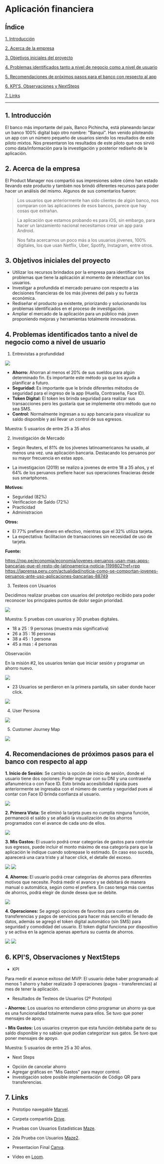 # Aplicación financiera

## Índice

[1. Introducción](#1-introducción)
 
[2. Acerca de la empresa](#2-acerca-de-la-empresa)
 
[3. Objetivos iniciales del proyecto](#3-objetivos-iniciales-del-proyecto)
 
[4. Problemas identificados tanto a nivel de negocio como a nivel de usuario](#4-problemas-identificados-tanto-a-nivel-de-negocio-como-a-nivel-de-usuario)
 
[5. Recomendaciones de próximos pasos para el banco con respecto al app](#5-Recomendaciones-de-próximos-pasos-para-el-banco-con-respecto-al-app)
 
[6. KPI'S, Observaciones y NextSteps](#6-kpis-observaciones-nextsteps)

[7. Links](#6-Links)

***

## 1. Introducción

El banco más importante del país, Banco Pichincha, está planeando lanzar un banco 100% digital bajo otro nombre: "Banqui". Han venido piloteando un app con un número pequeño de usuarios siendo los resultados de este piloto mixtos. Nos presentaron los resultados de este piloto que nos sirvió como data/información para la investigación y posterior rediseño de la aplicación. 

## 2. Acerca de la empresa

El Product Manager nos compartió sus impresiones sobre cómo han estado llevando este producto y también nos brindó diferentes recursos para poder hacer un análisis del mismo. Algunos de sus comentarios fueron:

>Los usuarios que anteriormente han sido clientes de algún banco, nos comparan con las aplicaciones de esos bancos, parece que hay cosas que extrañan.

>La aplicación que estamos probando es para iOS, sin embargo, para hacer un lanzamiento nacional necesitamos crear un app para Android.

>Nos falta acercarnos un poco más a los usuarios jóvenes, 100% digitales, los que usan Netflix, Uber, Spotify, Instagram, entre otros.

## 3. Objetivos iniciales del proyecto

- Utilizar los recursos brindados por la empresa para identificar los problemas que tiene la aplicación al momento de interactuar con los usuarios.
- Investigar a profundida el mercado peruano con respecto a las decisiones financieras de los más jóvenes del pais y su fuerza económica. 
- Rediseñar el producto ya existente, priorizando y solucionando los problemas identificados en el proceso de investigación. 
- Ampliar el mercado de la aplicación para un público más joven proponiendo mejoras y herramientas totalmente innovadoras.

## 4. Problemas identificados tanto a nivel de negocio como a nivel de usuario

1. Entrevistas a profundidad

![](https://github.com/andeluci/lim011-ux-financial-app/blob/master/IMG/Affinity%20Map.png?raw=true)

- **Ahorro:** Ahorran al menos el 20% de sus sueldos para algún determinado fin. Es importante este método ya que los ayuda a planificar a futuro.
- **Seguridad:** Es importante que le brinde diferentes métodos de seguridad para el ingreso de la app (Huella, Contraseña, Face ID).
- **Token Digital:** El token les brinda seguridad para realizar sus transacciones pero les gustaría que se implemente otro método que no sea SMS.
- **Control:** Normalmente ingresan a su app bancaria para visualizar su saldo disponible y así llevar un control de sus egresos.

Muestra: 5 usuarios de entre 25 a 35 años 

2. Investigación de Mercado

- Según Reuters, el 81% de los jóvenes latinoamericanos ha usado, al menos una vez. una aplicación bancaria. Destacando los peruanos por su mayor frecuencia en estas apps.

- La investigacion (2019) se realizo a jovenes de entre 18 a 35 años, y el 64% de los peruanos prefiere hacer sus operaciones finacieras desde sus smartphones.

**Motivos:**
- Seguridad (82%)
- Verificacion de Saldo (72%)
- Practicidad
- Administracion

**Otros:**
- El 77% prefiere dinero en efectivo, mientras que el 32% utiliza tarjeta.
- La expectativa: facilitacion de transacciones sin necesidad de uso de tarjeta.

**Fuente:**

https://rpp.pe/economia/economia/jovenes-peruanos-usan-mas-apps-bancarias-que-el-resto-de-latinoamerica-noticia-1199802?ref=rpp
https://laprensa.peru.com/actualidad/noticia-como-se-comportan-jovenes-peruanos-ante-uso-aplicaciones-bancarias-88749


3. Testeos con Usuarios 

Decidimos realizar pruebas con usuarios del prototipo recibido para poder reconocer los principales puntos de dolor según prioridad.

![](https://github.com/andeluci/lim011-ux-financial-app/blob/master/IMG/Primer%20Testeo.png?raw=true)

Muestra: 5 pruebas con usuarios y 30 pruebas digitales.

- 18 a 25 : 9 personas (muestra más significativa)
- 26 a 35 : 16 personas
- 38 a 45 : 1 persona
- 45 a mas : 4 personas

Observación

En la misión #2, los usuarios tenían que iniciar sesión y programar un ahorro nuevo.

![](https://github.com/andeluci/lim011-ux-financial-app/blob/master/IMG/Mision%202.png?raw=true)

* 23 Usuarios se perdieron en la primera pantalla, sin saber donde hacer click.

![](https://github.com/andeluci/lim011-ux-financial-app/blob/master/IMG/Mapa%20de%20Calor%20Mision%202.jpg?raw=true)


4. User Persona 

![](https://github.com/andeluci/lim011-ux-financial-app/blob/master/IMG/User%20Persona.png?raw=true)


5. Customer Journey Map

![](https://github.com/andeluci/lim011-ux-financial-app/blob/master/IMG/CJM.png?raw=true)

## 4. Recomendaciones de próximos pasos para el banco con respecto al app

**1. Inicio de Sesión:** Se cambio la opción de inicio de sesión, donde el usuario tiene dos opciones: Poder ingresar con su DNI y una contraseña alfanumérica o con Face ID. Esto brinda accesibilidad rápida pues anteriormente se ingresaba con el número de cuenta y seguridad pues al contar con Face ID brinda confianza al usuario.

![](https://github.com/andeluci/lim011-ux-financial-app/blob/master/IMG/Inicio%20de%20Sesion.png?raw=true)

**2. Primera Vista:** Se eliminó la tarjeta pues no cumplia ninguna función, permaneció el saldo y se añadió la visualización de los ahorros programados con el avance de cada uno de ellos.

![](https://github.com/andeluci/lim011-ux-financial-app/blob/master/IMG/Primera%20Pantalla.png?raw=true)

**3. Mis Gastos:** El usuario podrá crear categorías de gastos para controlar sus egresos, puede incluir el monto máximo de esa categoría para que la aplicación le indique cuando sobrepase lo estimado. En caso eso suceda, aparecerá una cara triste y al hacer click, el detalle del exceso.

![](https://github.com/andeluci/lim011-ux-financial-app/blob/master/IMG/Mis%20Gastos.png?raw=true)
![](https://github.com/andeluci/lim011-ux-financial-app/blob/master/IMG/Mis%20Gastos%202.png?raw=true)

**4. Ahorros:** El usuario podrá crear categorías de ahorros para diferentes motivos que necesite. Podrá medir el avance y se debitará de manera manual o automática, según como el prefiera. En caso tenga más cuentas de ahorros, podrá elegir de donde desea que se debite.

![](https://github.com/andeluci/lim011-ux-financial-app/blob/master/IMG/Ahorros.png?raw=true)

**4. Operaciones:** Se agregó opciones de favoritos para cuentas de transferencias y pagos de servicios para hacer más sencillo el llenado de datos, además se agregó el token digital automático (sin SMS) para seguridad y comodidad del usuario. El token digital funciona por dispositivo y se activa en la agencia apenas apertura su cuenta de ahorros.

![](https://github.com/andeluci/lim011-ux-financial-app/blob/master/IMG/Pago%20de%20Servicios.png?raw=true)
![](https://github.com/andeluci/lim011-ux-financial-app/blob/master/IMG/Transferencias.png?raw=true)

## 6. KPI'S, Observaciones y NextSteps

* KPI

Para medir el avance exitoso del MVP: El usuario debe haber programado al menos 1 ahorro y haber realizado 3 operaciones (pagos - transferencias) al mes de tener la aplicación.

* Resultados de Testeos de Usuarios (2º Prototipo)

**- Ahorros:** Los usuarios no entendieron cómo programar un ahorro ya que es una funcionalidad totalmente nueva para ellos. Se tuvo que poner mensajes de apoyo.

**- Mis Gastos:** Los usuarios creyeron que esta función debitaba parte de su saldo disponible y no sabían que podían categorizar sus gatos. Se tuvo que poner mensajes de apoyo.

Muestra: 5 usuarios de entre 25 a 30 años.

* Next Steps

- Opción de cancelar ahorro
- Agregar gráficas en "Mis Gastos" para mayor control.
- Investigación sobre posible implementación de Código QR para transferencias.

## 7. Links

- Prototipo navegable [Marvel](https://marvelapp.com/84a6i0j/screen/65863170).

- Carpeta compartida [Drive](https://drive.google.com/drive/folders/1FPnBcaHZ6Un65szc2EQ4mKYjoXE-pkZ2?usp=sharing).

- Pruebas con Usuarios Estadísticas [Maze](https://maze.design/r/rd3n8tzk5itk0xe#mission-2-screen-3).

- 2da Prueba con Usuarios [Maze2](https://maze.design/r/hbdcok615j1cr).

- Presentacion Final [Canva](https://www.canva.com/design/DADyaPRXbUQ/VuqLhtGyjspE8jI0JO5c5g/view?utm_content=DADyaPRXbUQ&utm_campaign=designshare&utm_medium=link&utm_source=sharebutton).

- Video en [Loom]( ).
